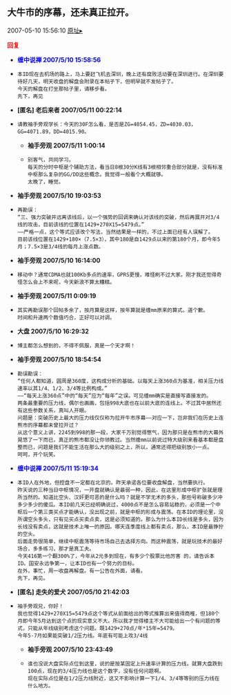 ## 大牛市的序幕，还未真正拉开。
2007-05-10 15:56:10
[原址▸](http://www.fxgan.com/chan_time/2007_01_06/493.htm)





**<font color='red'>回复</font>**


- **<font color='blue'>缠中说禅 2007/5/10 15:58:56</font>**
- ```
  本ID现在去机场的路上，马上要赶飞机去深圳，晚上还有腐败活动要在深圳进行。在深圳要待好几天，明天收盘的解盘会附录在本帖子下，但明早就不发帖子了。
  今天的解盘在打坐那帖子里，请移步看。
  先下，再见
  ```
- **[匿名] 老后来者  2007/05/11 00:22:14**
- ```
  请教袖手旁观学长：今天的30F怎么看，是否是ZG=4054.45，ZD=4030.03，GG=4071.89，DD=4015.90。 
  ```
   - **袖手旁观 2007/5/11 1:00:14**
   - ```
     别客气，共同学习。
     每天的分时中枢是个辅助方法，看当日8根30分K线有3根相邻重合部分就是，没有标准中枢那么复杂的GG/DD这些概念。我觉得一般看个大概就够。
     太晚了，睡觉。
     ```
- **袖手旁观 2007/5/10 19:03:53**
- ```
  再勘误：
  “三、强力突破并远离该线后，以一个强势的回调来确认对该线的突破，然后再展开对3/4线的攻击，目前该线的位置在1429+270X15=5479点。”
  ――严格一点，这个等式应该改个写法，当然结果是一样的，不过上面已经有人误解了。
  目前该线位置在1429+180×（7.5×3），其中180是自1429点以来的第180个月，即今年5月；7.5×3是3/4线的每月上涨点数。
  ```
- **袖手旁观 2007/5/10 16:14:00**
- ```
  移动中？通常CDMA也就100Kb多点的速率，GPRS更慢，难怪刷不过大家。刚才我还觉得奇怪怎么会上不来呢，今天新浪不算太糟糕。
  ```
- **袖手旁观 2007/5/11 0:09:19**
- ```
  其实再勘误那个回帖多余了，按月算是这样，按年算就是缠mm原来的算式。道个歉。
  时间和升速两个数值巧合，正好可以对调。
  ```
- **大盘 2007/5/10 16:29:32**
- ```
  博主都怎么想到的，不得不佩服，真是一个天才啊！
  ```
- **袖手旁观 2007/5/10 18:54:54**
- ```
  勘误勘误：
  “任何人都知道，圆周是360度，这构成分析的基础。以每天上涨360点为基准，相关压力线速率以其1/4、1/2、3/4等比例构成。”
  ――“每天上涨360点”中的“每天”应为“每年”之误。可见缠mm确实是直接写直接发的。
  两条最重要的压力线，偶尔也画画，包括998大底也在以前大底的连线上。不过其中居然还有这些参数关系，真叫人开眼。
  问题是：突破历史上最大的压力线仅仅称为拉开牛市序幕――对应一下，岂非我们在历史上连熊市的序幕都未曾拉开过？
  从这个意义上讲，2245到998的那一段，大家千万别觉得憋气，因为那只是在熊市的大幕外晃悠了一下而已，真正的熊市都没让你领教过。当然缠mm以前说过特大级别来看基本都是盘整而已，问题是我们不能生活在那么大的级别之上，所以，通常还得把级别放小一点。
  呵呵，开个玩笑。
  ```
- **<font color='blue'>缠中说禅 2007/5/11 15:19:34</font>**
- ```
  本ID人在外地，但控盘不一定都在北京的。昨天承诺各位要收盘解盘，当然要执行。
  昨天说的三种当日中枢情况，一开盘就确认是最弱一种，因此，在这里形成中枢扩张就是理所当然的。知道比空头、汉奸更可恶的是什么吗？就是不学无术的多头，那些号称破多少冲多少多少的傻瓜。本ID前几天已经明确说过，4000点不是怎么容易站稳的，必须是一个中枢后一个第三类买点才能确认，没出现之前，就是中枢的形成与震荡。在本ID的理论里，没所谓空头多头，只有见买点买卖点卖，这是必须知道的。那么为什么本ID长线是多头，因为长线没有卖点，这就是技术上唯一的原因。哪天连季度线上都有卖点，那么，本ID是最狰狞的空头。
  后面走势很简单，继续中枢震荡等待市场自己去选择方向。而这种震荡，就是玩技术的最好场合，多多练习，那才是真工夫。
  今天416第一个翻300%了，今年从2元多到现在，有多少个股票比他厉害 的，请告诉本ID。国安永远争第一，让本ID也有一个努力的目标。
  在外，事忙，周一收盘再解盘。有一公告在外面，请看。
  先下，再见。
  ```
- **[匿名] 走失的爱犬  2007/05/10 21:42:03**
- ```
  袖手旁观兄，你好！
  我也觉得1429+270X15=5479点这个等式从前面给出的等式推算出来值得商榷，但180个月即今年5月达到这个点的现实意义不大。所以我才觉得楼主不大可能给出一个有问题的等式，只能从年线级别考虑这个问题。既1429+270点/年*15年=5479。
  今年5-7月如果能突破1/2压力线。年底有可能上攻3/4线 
  ```
   - **袖手旁观 2007/5/10 23:43:49**
   - ```
     谁也没说大盘实际点位到这里，说的是按某固定上升速率计算的压力线。就算大盘跌到100点，现在的3/4压力线也是这个数字，没有任何问题啊。
     现在实际点位是在1/2压力线附近，这又不影响计算一下1/4、3/4等等别的压力线在什么地方。
     ```
